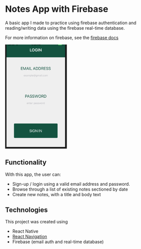 # Notes App with Firebase

A basic app I made to practice using firebase authentication and reading/writing data using the firebase real-time database.

For more information on firebase, see the [firebase docs](https://firebase.google.com/docs/)

<img alt="App Screenshot" src="/assets/screenshot.png" title="App Screenshot" width="200" />

## Functionality

With this app, the user can:

* Sign-up / login using a valid email address and password.
* Browse through a list of existing notes sectioned by date
* Create new notes, with a title and body text

## Technologies

This project was created using

* React Native
* [React Navigation](https://github.com/react-navigation/react-navigation)
* Firebase (email auth and real-time database)
